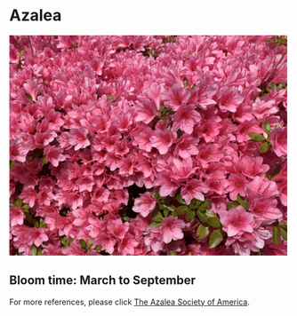 <h1>Azalea</h1>
<img src="Azalea.jpg" alt="Azalea" width="500">
<h2>Bloom time: March to September</h2>
<p>For more references, please click <a href="https://www.azaleas.org/azalea-basics/">The Azalea Society of America</a>.</p>

